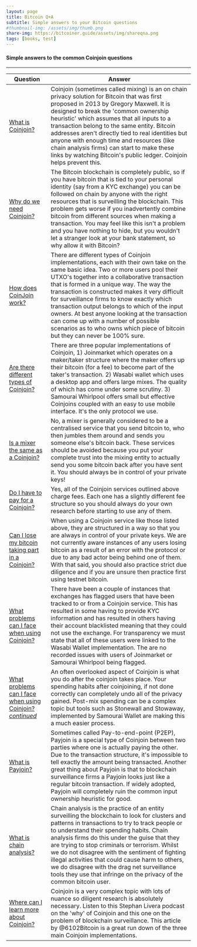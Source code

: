 ```yaml
---
layout: page
title: Bitcoin Q+A
subtitle: Simple answers to your Bitcoin questions
#thumbnail-img: /assets/img/thumb.png
share-img: https://bitcoiner.guide/assets/img/shareqna.png
tags: [books, test]
---
```


#### Simple answers to the common Coinjoin questions

***


| Question                                                   | Answer                                                                             |
|------------------------------------------------------------|------------------------------------------------------------------------------------|  
| [What is Coinjoin?]() | Coinjoin (sometimes called mixing) is an on chain privacy solution for Bitcoin that was first proposed in 2013 by Gregory Maxwell. It is designed to break the 'common ownership heuristic' which assumes that all inputs to a transaction belong to the same entity. Bitcoin addresses aren't directly tied to real identities but anyone with enough time and resources (like chain analysis firms) can start to make these links by watching Bitcoin's public ledger. Coinjoin helps prevent this. |
| [Why do we need Coinjoin?]() | The Bitcoin blockchain is completely public, so if you have bitcoin that is tied to your personal identity (say from a KYC exchange) you can be followed on chain by anyone with the right resources that is surveilling  the blockchain. This problem gets worse if you inadvertently combine bitcoin from different sources when making a transaction. You may feel like this isn't a problem and you have nothing to hide, but you wouldn't let a stranger look at your bank statement, so why allow it with Bitcoin? |
| [How does CoinJoin work?]() | There are different types of Coinjoin implementations, each with their own take on the same basic idea. Two or more users pool their UTXO's together into a collaborative transaction that is formed in a unique way. The way the transaction is constructed makes it very difficult for surveillance firms to know exactly which transaction output belongs to which of the input owners. At best anyone looking at the transaction can come up with a number of possible scenarios as to who owns which piece of bitcoin but they can never be 100% sure. |
| [Are there different types of Coinjoin?]() | There are three popular implementations of Coinjoin, 1) Joinmarket which operates on a maker/taker structure where the maker offers up their bitcoin (for a fee) to become part of the taker's transaction. 2) Wasabi wallet which uses a desktop app and offers large mixes. The quality of which has come under some scrutiny. 3) Samourai Whirlpool offers small but effective Coinjoins coupled with an easy to use mobile interface. It's the only protocol we use. |
| [Is a mixer the same as a Coinjoin?]() | No, a mixer is generally considered to be a centralised service that you send bitcoin to, who then jumbles them around and sends you someone else's bitcoin back. These services should be avoided because you put your complete trust into the mixing entity to actually send you some bitcoin back after you have sent it. You should always be in control of your private keys! |
| [Do I have to pay for a Coinjoin?]() | Yes, all of the Coinjoin services outlined above charge fees. Each one has a slightly different fee structure so you should always do your own research before starting to use any of them. |
| [Can I lose my bitcoin taking part in a Coinjoin?]() | When using a Coinjoin service like those listed above, they are structured in a way so that you are always in control of your private keys. We are not currently aware instances of any users losing bitcoin as a result of an error with the protocol or due to any bad actor being behind one of them. With that said, you should also practice strict due diligence and if you are unsure then practice first using testnet bitcoin. |
| [What problems can I face when using Coinjoin?]() |  There have been a couple of instances that exchanges has flagged users that have been tracked to or from a Coinjoin service. This has resulted in some having to provide KYC information and has resulted in others having their account blacklisted meaning that they could not use the exchange. For transparency we must state that all of these users were linked to the Wasabi Wallet implementation. The are no recorded issues with users of Joinmarket or Samourai Whirlpool being flagged. |
| [What problems can I face when using Coinjoin? *continued*]() | An often overlooked aspect of Coinjoin is what you do after the coinjoin takes place. Your spending habits after coinjoining, if not done correctly can completely undo all of the privacy gained. Post-mix spending can be a complex topic but tools such as Stonewall and Stowaway, implemented by Samourai Wallet are making this a much easier process. |
| [What is Payjoin?]() |  Sometimes called Pay-to-end-point (P2EP), Payjoin is a special type of Coinjoin between two parties where one is actually paying the other. Due to the transaction structure, it's impossible to tell exactly the amount being transacted. Another great thing about Payjoin is that to blockchain surveillance firms a Payjoin looks just like a regular bitcoin transaction. If widely adopted, Payjoin will completely ruin the common input ownership heuristic for good. |
| [What is chain analysis?]() | Chain analysis is the practice of an entity surveilling the blockchain to look for clusters and patterns in transactions to try to track people or to understand their spending habits. Chain analysis firms do this under the guise that they are trying to stop criminals or terrorism. Whilst we do not disagree with the sentiment of fighting illegal activities that could cause harm to others, we do disagree with the drag net surveillance tools they use that infringe on the privacy of the common bitcoin user. |
| [Where can I learn more about Coinjoin?]() |  Coinjoin is a very complex topic with lots of nuance so diligent research is absolutely necessary. Listen to this Stephan Livera podcast on the 'why' of Coinjoin and this one on the problem of blockchain surveillance. This article by @6102Bitcoin is a great run down of the three main Coinjoin implementations. |




